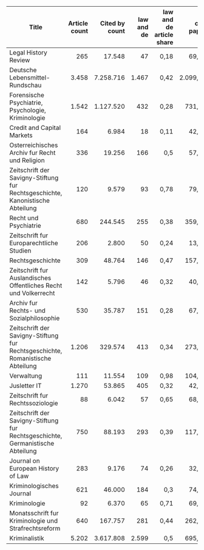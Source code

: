 |Title|Article count|Cited by count|law and de|law and de article share|cit./ paper|
|---|---:|---:|---:|---:|---:|
|Legal History Review|265|17.548|47|0,18|69,57|
|Deutsche Lebensmittel-Rundschau|3.458|7.258.716|1.467|0,42|2.099,11|
|Forensische Psychiatrie, Psychologie, Kriminologie|1.542|1.127.520|432|0,28|731,21|
|Credit and Capital Markets|164|6.984|18|0,11|42,59|
|Osterreichisches Archiv fur Recht und Religion|336|19.256|166|0,5|57,31|
|Zeitschrift der Savigny-Stiftung fur Rechtsgeschichte, Kanonistische Abteilung|120|9.579|93|0,78|79,83|
|Recht und Psychiatrie|680|244.545|255|0,38|359,62|
|Zeitschrift fur Europarechtliche Studien|206|2.800|50|0,24|13,59|
|Rechtsgeschichte|309|48.764|146|0,47|157,81|
|Zeitschrift fur Auslandisches Offentliches Recht und Volkerrecht|142|5.796|46|0,32|40,82|
|Archiv fur Rechts- und Sozialphilosophie|530|35.787|151|0,28|67,52|
|Zeitschrift der Savigny-Stiftung fur Rechtsgeschichte, Romanistische Abteilung|1.206|329.574|413|0,34|273,28|
|Verwaltung|111|11.554|109|0,98|104,09|
|Jusletter IT|1.270|53.865|405|0,32|42,42|
|Zeitschrift fur Rechtssoziologie|88|6.042|57|0,65|68,66|
|Zeitschrift der Savigny-Stiftung fur Rechtsgeschichte, Germanistische Abteilung|750|88.193|293|0,39|117,59|
|Journal on European History of Law|283|9.176|74|0,26|32,42|
|Kriminologisches Journal|621|46.000|184|0,3|74,08|
|Kriminologie|92|6.370|65|0,71|69,24|
|Monatsschrift fur Kriminologie und Strafrechtsreform|640|167.757|281|0,44|262,12|
|Kriminalistik|5.202|3.617.808|2.599|0,5|695,46|
